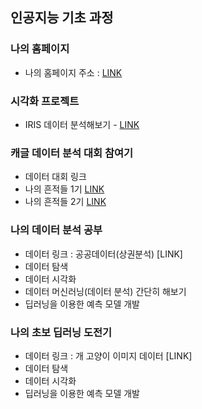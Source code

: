 ## 인공지능 기초 과정

### 나의 홈페이지
  * 나의 홈페이지 주소 : [LINK](https://sylee7271.github.io/AI_basic_class)
  
### 시각화 프로젝트
  * IRIS 데이터 분석해보기 - [LINK](https://sylee7271.github.io/AI_basic_class/20201112_class.html)

### 캐글 데이터 분석 대회 참여기
  * 데이터 대회 링크
  * 나의 흔적들 1기 [LINK](https://ldjwj.github.io/myDataAnalysis/01_titanic_EDA.html)
  * 나의 흔적들 2기 [LINK](https://ldjwj.github.io/myDataAnalysis/01_titanic_EDA.html)

### 나의 데이터 분석 공부
  * 데이터 링크 : 공공데이터(상권분석) [LINK]
  * 데이터 탐색
  * 데이터 시각화
  * 데이터 머신러닝(데이터 분석) 간단히 해보기
  * 딥러닝을 이용한 예측 모델 개발
  
### 나의 초보 딥러닝 도전기
  * 데이터 링크 : 개 고양이 이미지 데이터 [LINK]
  * 데이터 탐색 
  * 데이터 시각화 
  * 딥러닝을 이용한 예측 모델 개발
